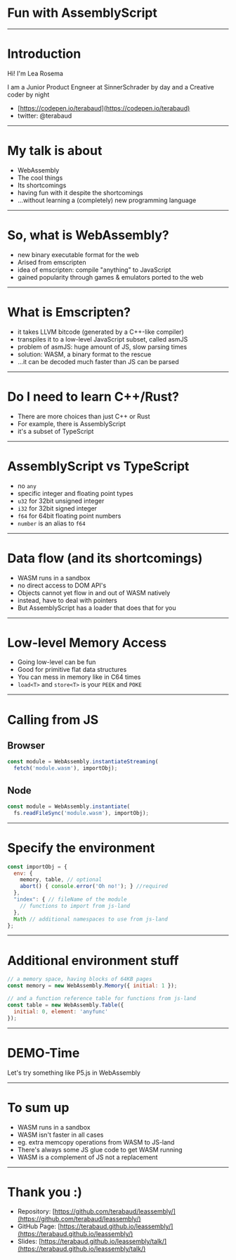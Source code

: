 # Fun with AssemblyScript
-----------------------------------------------
# Introduction

Hi! I'm Lea Rosema 

I am a Junior Product Engneer at SinnerSchrader by day
and a Creative coder by night

 * [https://codepen.io/terabaud](https://codepen.io/terabaud)
 * twitter: @terabaud

------------------------------------------------
# My talk is about

* WebAssembly
* The cool things
* Its shortcomings
* having fun with it despite the shortcomings
* ...without learning a (completely) new programming language

------------------------------------------------
# So, what is WebAssembly?

* new binary executable format for the web
* Arised from emscripten
* idea of emscripten: compile "anything" to JavaScript
* gained popularity through games & emulators ported to the web

------------------------------------------------

# What is Emscripten?

* it takes LLVM bitcode (generated by a C++-like compiler)
* transpiles it to a low-level JavaScript subset, called asmJS
* problem of asmJS: huge amount of JS, slow parsing times
* solution: WASM, a binary format to the rescue 
* ...it can be decoded much faster than JS can be parsed

-------------------------------------------------

# Do I need to learn C++/Rust?

* There are more choices than just C++ or Rust
* For example, there is AssemblyScript
* it's a subset of TypeScript

--------------------------------------------------
# AssemblyScript vs TypeScript

* no `any`
* specific integer and floating point types
* `u32` for 32bit unsigned integer
* `i32` for 32bit signed integer
* `f64` for 64bit floating point numbers
* `number` is an alias to `f64`

--------------------------------------------------
# Data flow (and its shortcomings)

* WASM runs in a sandbox
* no direct access to DOM API's
* Objects cannot yet flow in and out of WASM natively
* instead, have to deal with pointers
* But AssemblyScript has a loader that does that for you

---------------------------------------------------
# Low-level Memory Access

* Going low-level can be fun 
* Good for primitive flat data structures
* You can mess in memory like in C64 times
* `load<T>` and `store<T>` is your `PEEK` and `POKE`

---------------------------------------------------
# Calling from JS

## Browser

```js
const module = WebAssembly.instantiateStreaming(
  fetch('module.wasm'), importObj);
```

## Node

```js
const module = WebAssembly.instantiate(
  fs.readFileSync('module.wasm'), importObj);
```
---------------------------------------------------
# Specify the environment

```js
const importObj = {
  env: {
    memory, table, // optional
    abort() { console.error('Oh no!'); } //required
  },
  "index": { // fileName of the module
    // functions to import from js-land
  },
  Math // additional namespaces to use from js-land
};
```
---------------------------------------------------
# Additional environment stuff

```js
// a memory space, having blocks of 64KB pages
const memory = new WebAssembly.Memory({ initial: 1 }); 

// and a function reference table for functions from js-land
const table = new WebAssembly.Table({
  initial: 0, element: 'anyfunc'
});
```

---------------------------------------------------
# DEMO-Time

Let's try something like P5.js in WebAssembly

-------------------------------------------------

# To sum up

* WASM runs in a sandbox
* WASM isn't faster in all cases 
* eg. extra memcopy operations from WASM to JS-land
* There's always some JS glue code to get WASM running
* WASM is a complement of JS not a replacement

--------------------------------------------------

# Thank you :)

* Repository: [https://github.com/terabaud/leassembly/](https://github.com/terabaud/leassembly/)
* GitHub Page: [https://terabaud.github.io/leassembly/](https://terabaud.github.io/leassembly/)
* Slides: [https://terabaud.github.io/leassembly/talk/](https://terabaud.github.io/leassembly/talk/)